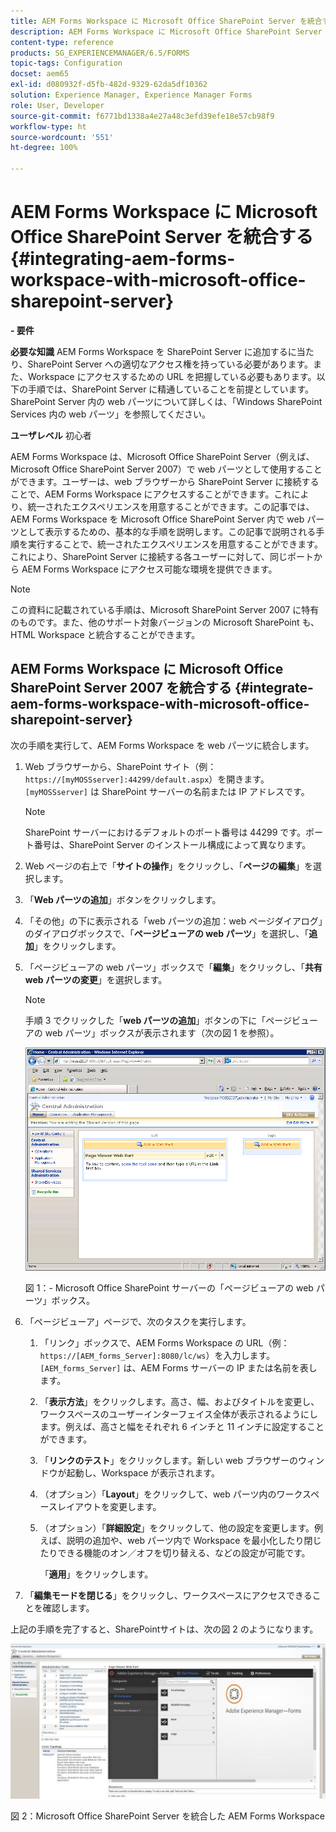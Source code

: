 ```yaml
---
title: AEM Forms Workspace に Microsoft Office SharePoint Server を統合する
description: AEM Forms Workspace に Microsoft Office SharePoint Server を統合することができます。
content-type: reference
products: SG_EXPERIENCEMANAGER/6.5/FORMS
topic-tags: Configuration
docset: aem65
exl-id: d080932f-d5fb-482d-9329-62da5df10362
solution: Experience Manager, Experience Manager Forms
role: User, Developer
source-git-commit: f6771bd1338a4e27a48c3efd39efe18e57cb98f9
workflow-type: ht
source-wordcount: '551'
ht-degree: 100%

---
```


# AEM Forms Workspace に Microsoft Office SharePoint Server を統合する{#integrating-aem-forms-workspace-with-microsoft-office-sharepoint-server}

**- 要件**

**必要な知識**
AEM Forms Workspace を SharePoint Server に追加するに当たり、SharePoint Server への適切なアクセス権を持っている必要があります。また、Workspace にアクセスするための URL を把握している必要もあります。以下の手順では、SharePoint Server に精通していることを前提としています。SharePoint Server 内の web パーツについて詳しくは、「Windows SharePoint Services 内の web パーツ」を参照してください。

**ユーザレベル**
初心者

AEM Forms Workspace は、Microsoft Office SharePoint Server（例えば、Microsoft Office SharePoint Server 2007）で web パーツとして使用することができます。ユーザーは、web ブラウザーから SharePoint Server に接続することで、AEM Forms Workspace にアクセスすることができます。これにより、統一されたエクスペリエンスを用意することができます。この記事では、AEM Forms Workspace を Microsoft Office SharePoint Server 内で web パーツとして表示するための、基本的な手順を説明します。この記事で説明される手順を実行することで、統一されたエクスペリエンスを用意することができます。これにより、SharePoint Server に接続する各ユーザーに対して、同じポートから AEM Forms Workspace にアクセス可能な環境を提供できます。

>[!NOTE]
>
>この資料に記載されている手順は、Microsoft SharePoint Server 2007 に特有のものです。また、他のサポート対象バージョンの Microsoft SharePoint も、HTML Workspace と統合することができます。

## AEM Forms Workspace に Microsoft Office SharePoint Server 2007 を統合する {#integrate-aem-forms-workspace-with-microsoft-office-sharepoint-server}

次の手順を実行して、AEM Forms Workspace を web パーツに統合します。

1. Web ブラウザーから、SharePoint サイト（例：`https://[myMOSSserver]:44299/default.aspx`）を開きます。`[myMOSSserver]` は SharePoint サーバーの名前または IP アドレスです。

   >[!NOTE]
   >
   >SharePoint サーバーにおけるデフォルトのポート番号は 44299 です。ポート番号は、SharePoint Server のインストール構成によって異なります。

1. Web ページの右上で「**サイトの操作**」をクリックし、「**ページの編集**」を選択します。
1. 「**Web パーツの追加**」ボタンをクリックします。
1. 「その他」の下に表示される「web パーツの追加：web ページダイアログ」のダイアログボックスで、「**ページビューアの web パーツ**」を選択し、「**追加**」をクリックします。
1. 「ページビューアの web パーツ」ボックスで「**編集**」をクリックし、「**共有 web パーツの変更**」を選択します。

   >[!NOTE]
   >
   >手順 3 でクリックした「**web パーツの追加**」ボタンの下に「ページビューアの web パーツ」ボックスが表示されます（次の図 1 を参照）。

   ![Microsoft Office SharePoint Server の「ページビューアの web パーツ」ボックス。](assets/page-viewer-web-part-box-in-microsoft-office-sharepoint-server.png)

   図 1：- Microsoft Office SharePoint サーバーの「ページビューアの web パーツ」ボックス。

1. 「ページビューア」ページで、次のタスクを実行します。

   1. 「リンク」ボックスで、AEM Forms Workspace の URL（例：`https://[AEM_forms_Server]:8080/lc/ws`）を入力します。`[AEM_forms_Server]` は、AEM Forms サーバーの IP または名前を表します。
   1. 「**表示方法**」をクリックします。高さ、幅、およびタイトルを変更し、ワークスペースのユーザーインターフェイス全体が表示されるようにします。例えば、高さと幅をそれぞれ 6 インチと 11 インチに設定することができます。
   1. 「**リンクのテスト**」をクリックします。新しい web ブラウザーのウィンドウが起動し、Workspace が表示されます。
   1. （オプション）「**Layout**」をクリックして、web パーツ内のワークスペースレイアウトを変更します。
   1. （オプション）「**詳細設定**」をクリックして、他の設定を変更します。例えば、説明の追加や、web パーツ内で Workspace を最小化したり閉じたりできる機能のオン／オフを切り替える、などの設定が可能です。

      「**適用**」をクリックします。

1. 「**編集モードを閉じる**」をクリックし、ワークスペースにアクセスできることを確認します。

上記の手順を完了すると、SharePointサイトは、次の図 2 のようになります。

![Microsoft Office SharePoint Server を統合した AEM Forms Workspace](assets/aem-forms-workspace.jpg)

図 2：Microsoft Office SharePoint Server を統合した AEM Forms Workspace
